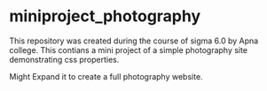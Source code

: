 # miniproject_photography
This repository was created during the course of sigma 6.0 by Apna college. 
This contians a mini project of a simple photography site demonstrating css properties.

Might Expand it to create a full photography website.
